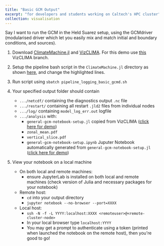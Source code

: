```yaml
---
title: "Basic GCM Output"
excerpt: "for developers and students working on Caltech's HPC cluster"
collection: visualisation
---
```


Say I want to run the GCM in the Held Suarez setup, using the GCMdriver (modularised driver which let you easily mix and match initial and boundary conditions, and sources).

1. Download [ClimateMachine.jl](https://github.com/CliMA/ClimateMachine.jl) and [VizCLIMA](https://github.com/CliMA/VizCLIMA.jl). For this demo use [this](https://github.com/CliMA/VizCLIMA.jl/tree/ln/prep-for-merge) VizCLIMA branch.

2. Setup the pipeline bash script in the `ClimateMachine.jl` directory as shown [here](https://github.com/CliMA/ClimateMachine.jl/blob/1d90c69dd687850c22c79a555c780919987b2e7a/pipeline_logging_basic_gcmd.sh#L20-L29), and change the highlighted lines.

3. Run script using `sbatch pipeline_logging_basic_gcmd.sh`

4. Your specified output folder should contain
    - `.../netcdf/` containing the diagnostics output `.nc` file
    - `.../restart/` containing all restart `.jld2` files from individual nodes
    - `.../log/` containing `model_log_err.out` logfile
    - `.../analysis` with:
        - `general-gcm-notebook-setup.jl` copied from VizCLIMA ([click here for demo](https://github.com/LenkaNovak/LenkaNovak.github.io/blob/master/files/general-gcm-notebook-setup.jl))
        - `zonal_mean.pdf`
        - `vertical_slice.pdf`
        - `general-gcm-notebook-setup.ipynb` Juputer Notebook automatically generated from `general-gcm-notebook-setup.jl` ([click here for demo](https://github.com/LenkaNovak/LenkaNovak.github.io/blob/master/files/general-gcm-notebook-setup.ipynb))

5. View your notebook on a local machine
    - On both local and remote machines:
        - ensure JupyterLab is installed on both local and remote machines (check version of Julia and necessary packages for your notebook)
    - Remote host:
        - `cd` into your output directory
        - ```jupyter notebook --no-browser --port=XXXX```
    - Local host:
        - ```ssh -N -f -L YYYY:localhost:XXXX <remoteuser>@<remote-cluster-node>```
        - In your local browser type ```localhost:YYYY```
        - You may get a prompt to authenticate using a token (printed when launched the notebook on the remote host), then you're good to go!
